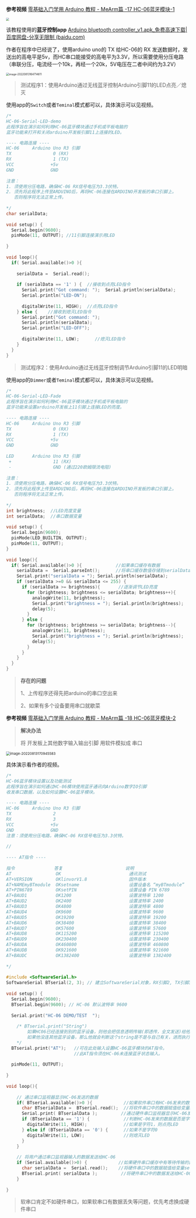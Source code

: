**参考视频** [零基础入门学用 Arduino 教程 - MeArm篇 -17 HC-06蓝牙模块-1](https://www.bilibili.com/video/av12203326)

<img src="HC-06.assets/imgx.xiawu.com&app=2002&size=f9999,10000&q=a80&n=0&g=0n&fmt=auto" style="zoom:50%;" />

该教程使用的**蓝牙控制app** [Arduino bluetooth controller_v1.apk_免费高速下载|百度网盘-分享无限制 (baidu.com)](https://pan.baidu.com/s/1pLjttSf)



作者在程序中已经说了，使用arduino uno的 TX 给HC-06的 RX 发送数据时，发送出的高电平是5v，而HC串口能接受的高电平为3.3V，所以需要使用分压电路（串联分压，电流经一个10k，再经一个20k，5V电压在二者中间约为3.2V）

<img src="HC-06.assets/image-20220813164714611.png" alt="image-20220813164714611" style="zoom:50%;" />

>测试程序1：使用Arduino通过无线蓝牙控制Arduino引脚11的LED点亮／熄灭

使用app的`Switch`或者`Teminal`模式都可以，具体演示可以见视频。

```c++
/*
HC-06-Serial-LED-demo
此程序旨在演示如何利用HC-06蓝牙模块通过手机或平板电脑的
蓝牙功能来打开和关闭arduino开发板引脚11上连接的LED。

---- 电路连接 ---- 
HC-06     Arduino Uno R3 引脚
TX                0 (RX)  
RX                1 (TX)
VCC              +5v
GND              GND
 
注意：
1. 须使用分压电路，确保HC-06 RX信号电压为3.3伏特。
2. 须先将此程序上传至ARDUINO后，再将HC-06连接在ARDUINO开发板的串口引脚上。
   否则程序将无法正常上传。
 
*/
char serialData;
 
void setup() {
  Serial.begin(9600);
  pinMode(11, OUTPUT); //11引脚连接演示用LED
 
}
 
void loop(){
  if( Serial.available()>0 ){ 
    
    serialData =  Serial.read();   
    
    if (serialData == '1' ) {  //接收到点亮LED指令
      Serial.print("Got command: ");  Serial.println(serialData); 
      Serial.println("LED-ON");
      
      digitalWrite(11, HIGH);  //点亮LED指令
    } else {    //接收到熄灭LED指令
      Serial.print("Got command: ");  
      Serial.println(serialData); 
      Serial.println("LED-OFF");
 
      digitalWrite(11, LOW);      //熄灭LED指令  
    }      
  }
}
```



>测试程序2：使用Arduino通过无线蓝牙控制调节Arduino引脚11的LED明暗

使用app的`Dimmer`或者`Teminal`模式都可以，具体演示可以见视频。

```c++
/*
HC-06-Serial-LED-Fade
此程序旨在演示如何利用HC-06蓝牙模块通过手机或平板电脑的
蓝牙功能来设置arduino开发板上11引脚上连接LED的亮度。
 
---- 电路连接 ---- 
HC-06     Arduino Uno R3 引脚
TX                0 (RX)  
RX                1 (TX)
VCC              +5v
GND              GND
 
LED       Arduino Uno R3 引脚
 +                11 (RX) 
 -                GND (通过220欧姆限流电阻)
 
注意：
1. 须使用分压电路，确保HC-06 RX信号电压为3.3伏特。
2. 须先将此程序上传至ARDUINO后，再将HC-06连接在ARDUINO开发板的串口引脚上。
   否则程序将无法正常上传。
 
*/
int brightness;  //LED亮度变量
int serialData;  //串口数据变量
 
void setup() {
  Serial.begin(9600);
  pinMode(LED_BUILTIN, OUTPUT);
  pinMode(11, OUTPUT);
}
 
void loop(){
  if( Serial.available()>0 ){             //如果串口缓存有数据
    serialData =  Serial.parseInt();      //将串口缓存数值存储到serialData变量
    Serial.print("serialData = "); Serial.println(serialData);  
    if (serialData >=0 && serialData <= 255) {  
      if (serialData >= brightness){       //逐渐调节LED亮度
        for (brightness; brightness <= serialData; brightness++){
          analogWrite(11, brightness); 
          Serial.print("brightness = "); Serial.println(brightness);  
          delay(5);
        }      
      } else {
        for (brightness; brightness >= serialData; brightness--){
          analogWrite(11, brightness); 
          Serial.print("brightness = "); Serial.println(brightness);          
          delay(5);          
        }        
      }       
    }     
  }   
}
```

>**存在的问题**
>
>1、上传程序还得先把arduino的串口空出来
>
>2、如果有多个设备要用串口就歇菜

**参考视频** [零基础入门学用 Arduino 教程 - MeArm篇 -18 HC-06蓝牙模块-2](https://www.bilibili.com/video/av12211594)

> **解决办法**
>
> 将 开发板上其他数字输入输出引脚 用软件模拟成 串口

<img src="HC-06.assets/image-20220813170945583.png" alt="image-20220813170945583" style="zoom:67%;" />

具体演示看作者的视频。

```c++
/*
HC-06蓝牙模块设置以及功能测试
此程序旨在演示如何通过HC-06模块使用蓝牙通讯向Arduino数字IO引脚
收发串口数据，以及如何设置HC-06蓝牙模块。
 
---- 电路连接 ---- 
HC-06     Arduino Uno R3 引脚
TX                2  
RX                3
VCC              +5v
GND              GND
注意：须使用分压电路，确保HC-06 RX信号电压为3.3伏特。
 
//  
 
---- AT指令 ---- 
 
指令               答复                        说明
AT                 OK                          通讯测试
AT+VERSION         OKlinvorV1.8                固件版本
AT+NAMEmyBTmodule  OKsetname                   设置设备名 “myBTmodule”
AT+PIN6789         OKsetPIN                    设置设备 PIN 6789
AT+BAUD1           OK1200                      设置波特率 1200
AT+BAUD2           OK2400                      设置波特率 2400
AT+BAUD3           OK4800                      设置波特率 4800
AT+BAUD4           OK9600                      设置波特率 9600
AT+BAUD5           OK19200                     设置波特率 19200
AT+BAUD6           OK38400                     设置波特率 38400
AT+BAUD7           OK57600                     设置波特率 57600
AT+BAUD8           OK115200                    设置波特率 115200
AT+BAUD9           OK230400                    设置波特率 230400
AT+BAUDA           OK460800                    设置波特率 460800
AT+BAUDB           OK921600                    设置波特率 921600
AT+BAUDC           OK1382400                   设置波特率 1382400
 
*/
 
#include <SoftwareSerial.h>
SoftwareSerial BTserial(2, 3); // 建立SoftwareSerial对象，RX引脚2, TX引脚3
 
void setup() {
  Serial.begin(9600);
  BTserial.begin(9600); // HC-06 默认波特率 9600
 
  Serial.print("HC-06 DEMO/TEST  ");
  
    /* BTserial.print("String") 
    	如果HC06已经连接到别的蓝牙设备，则他会把信息透明传输(即透传，全文发送)给他连接的设备。
    	如果他没连其他蓝牙设备，那么他就会判断这个string是不是与自己有关，进而执行相应操作，没关系就不会搭理这些字符。可见上述AT指令。
    */
  BTserial.print("AT");   //可在此处输入设置HC-06蓝牙模块的AT指令。
                          //此AT指令须在HC-06未连接蓝牙状态输入。
 
  pinMode(11, OUTPUT);                        
 
}
 
void loop(){
 
    // 通过串口监视器显示HC-06发送的数据
    if( BTserial.available()>0 ){            //如果软件串口有HC-06发来的数据
      char BTserialData =  BTserial.read();  //将软件串口中的数据赋值给变量BTserialData
      Serial.print( BTserialData );         //通过硬件串口监视器显示HC-06发来的数据
      if (BTserialData == '1') {             //判断HC-06发来的数据是否是字符1
        digitalWrite(11, HIGH);              //如果是字符1，则点亮LED
      } else if (BTserialData == '0') {      //如果不是字符0
        digitalWrite(11, LOW);               //则熄灭LED
      }
    }
 
    // 将用户通过串口监视器输入的数据发送给HC-06
    if (Serial.available()>0) {            //如果硬件串口缓存中有等待传输的数据
      char serialData =  Serial.read();    //将硬件串口中的数据赋值给变量serialData
      BTserial.print( serialData );         //将硬件串口中的数据发送给HC-06
    }
 
}
```

>软串口肯定不如硬件串口，如果软串口有数据丢失等问题，优先考虑换成硬件串口